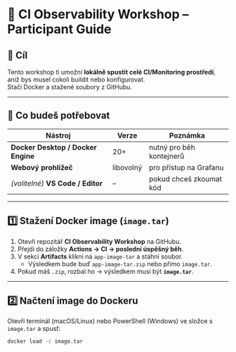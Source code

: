 # 🧠 CI Observability Workshop – Participant Guide

## 🎯 Cíl
Tento workshop ti umožní **lokálně spustit celé CI/Monitoring prostředí**, aniž bys musel cokoli buildit nebo konfigurovat.  
Stačí Docker a stažené soubory z GitHubu.

---

## 🧰 Co budeš potřebovat

| Nástroj | Verze | Poznámka |
|----------|--------|----------|
| **Docker Desktop / Docker Engine** | 20+ | nutný pro běh kontejnerů |
| **Webový prohlížeč** | libovolný | pro přístup na Grafanu |
| *(volitelné)* **VS Code / Editor** | – | pokud chceš zkoumat kód |

---

## 1️⃣ Stažení Docker image (`image.tar`)

1. Otevři repozitář **CI Observability Workshop** na GitHubu.  
2. Přejdi do záložky **Actions → CI → poslední úspěšný běh**.  
3. V sekci **Artifacts** klikni na `app-image-tar` a stáhni soubor.  
   - Výsledkem bude buď `app-image-tar.zip` nebo přímo `image.tar`.
4. Pokud máš `.zip`, rozbal ho → výsledkem musí být **`image.tar`**.

---

## 2️⃣ Načtení image do Dockeru

Otevři terminál (macOS/Linux) nebo PowerShell (Windows) ve složce s `image.tar` a spusť:

```bash
docker load -i image.tar
